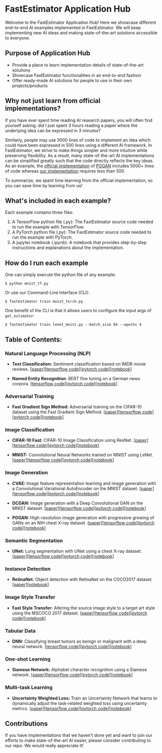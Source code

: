 # FastEstimator Application Hub

Welcome to the FastEstimator Application Hub! Here we showcase different end-to-end AI examples implemented in FastEstimator. We will keep implementing new AI ideas and making state-of-the-art solutions accessible to everyone.

## Purpose of Application Hub

* Provide a place to learn implementation details of state-of-the-art solutions
* Showcase FastEstimator functionalities in an end-to-end fashion
* Offer ready-made AI solutions for people to use in their own projects/products

## Why not just learn from official implementations?

If you have ever spent time reading AI research papers, you will often find yourself asking: did I just spent 3 hours reading a paper where the underlying idea can be expressed in 3 minutes?

Similarly, people may use 5000 lines of code to implement an idea which could have been expressed in 500 lines using a different AI framework. In FastEstimator, we strive to make things simpler and more intuitive while preserving flexibility. As a result, many state-of-the-art AI implementations can be simplified greatly such that the code directly reflects the key ideas. As an example, the [official implementation](https://github.com/tkarras/progressive_growing_of_gans) of [PGGAN](https://arxiv.org/abs/1710.10196) includes 5000+ lines of code whereas [our implementation](https://github.com/fastestimator/fastestimator/blob/r1.0/apphub/image_generation/pggan/pggan_tf.py) requires less than 500.

To summarize, we spent time learning from the official implementation, so you can save time by learning from us!

## What's included in each example?

Each example contains three files:

1. A TensorFlow python file (.py): The FastEstimator source code needed to run the example with TensorFlow.
2. A PyTorch python file (.py): The FastEstimator source code needed to run the example with PyTorch.
3. A jupyter notebook (.ipynb): A notebook that provides step-by-step instructions and explanations about the implementation.

## How do I run each example

One can simply execute the python file of any example:
```
$ python mnist_tf.py
```

Or use our Command-Line Interface (CLI):

```
$ fastestimator train mnist_torch.py
```

One benefit of the CLI is that it allows users to configure the input args of `get_estimator`:

```
$ fastestimator train lenet_mnist.py --batch_size 64 --epochs 4
```

## Table of Contents:
### Natural Language Processing (NLP)
* **Text Classification:** Sentiment classification based on IMDB movie reviews. [[paper](https://www.bioinf.jku.at/publications/older/2604.pdf)][[tensorflow code](https://github.com/fastestimator/fastestimator/blob/r1.0/apphub/NLP/imdb/imdb_tf.py)][[pytorch code](https://github.com/fastestimator/fastestimator/blob/r1.0/apphub/NLP/imdb/imdb_torch.py)][[notebook](https://github.com/fastestimator/fastestimator/blob/r1.0/apphub/NLP/imdb/imdb.ipynb)]

* **Named Entity Recognition**: BERT fine tuning on a German news corpora. [[tensorflow code](https://github.com/fastestimator/fastestimator/blob/r1.0/apphub/NLP/named_entity_recognition/bert_tf.py)][[pytorch code](https://github.com/fastestimator/fastestimator/blob/r1.0/apphub/NLP/named_entity_recognition/bert_torch.py)][[notebook](https://github.com/fastestimator/fastestimator/blob/r1.0/apphub/NLP/named_entity_recognition/bert.ipynb)]

### Adversarial Training
* **Fast Gradient Sign Method:** Adversarial training on the CIFAR-10 dataset using the Fast Gradient Sign Method. [[paper](https://arxiv.org/abs/1412.6572)][[tensorflow code](https://github.com/fastestimator/fastestimator/blob/r1.0/apphub/adversarial_training/fgsm/fgsm_tf.py)][[pytorch code](https://github.com/fastestimator/fastestimator/blob/r1.0/apphub/adversarial_training/fgsm/fgsm_torch.py)][[notebook](https://github.com/fastestimator/fastestimator/blob/r1.0/apphub/adversarial_training/fgsm/fgsm.ipynb)]

### Image Classification
* **CIFAR-10 Fast:** CIFAR-10 Image Classification using ResNet. [[paper](https://arxiv.org/abs/1608.06993)][[tensorflow code](https://github.com/fastestimator/fastestimator/blob/r1.0/apphub/image_classification/cifar10_fast/cifar10_fast_tf.py)][[pytorch code](https://github.com/fastestimator/fastestimator/blob/r1.0/apphub/image_classification/cifar10_fast/cifar10_fast_torch.py)][[notebook](https://github.com/fastestimator/fastestimator/blob/r1.0/apphub/image_classification/cifar10_fast/cifar10_fast.ipynb)]

* **MNIST:** Convolutional Neural Networks trained on MNIST using LeNet. [[paper](http://yann.lecun.com/exdb/publis/pdf/lecun-01a.pdf)][[tensorflow code](https://github.com/fastestimator/fastestimator/blob/r1.0/apphub/image_classification/mnist/mnist_tf.py)][[pytorch code](https://github.com/fastestimator/fastestimator/blob/r1.0/apphub/image_classification/mnist/mnist_torch.py)][[notebook](https://github.com/fastestimator/fastestimator/blob/r1.0/apphub/image_classification/mnist/mnist.ipynb)]

### Image Generation
* **CVAE:** Image feature representation learning and image generation with a Convolutional Variational AutoEncoder on the MNIST dataset. [[paper](https://arxiv.org/abs/1312.6114)][[tensorflow code](https://github.com/fastestimator/fastestimator/blob/r1.0/apphub/image_generation/cvae/cvae_tf.py)][[pytorch code](https://github.com/fastestimator/fastestimator/blob/r1.0/apphub/image_generation/cvae/cvae_torch.py)][[notebook](https://github.com/fastestimator/fastestimator/blob/r1.0/apphub/image_generation/cvae/cvae.ipynb)]

* **DCGAN:** Image generation with a Deep Convolutional GAN on the MNIST dataset. [[paper](https://arxiv.org/abs/1511.06434)][[tensorflow code](https://github.com/fastestimator/fastestimator/blob/r1.0/apphub/image_generation/dcgan/dcgan_tf.py)][[pytorch code](https://github.com/fastestimator/fastestimator/blob/r1.0/apphub/image_generation/dcgan/dcgan_torch.py)][[notebook](https://github.com/fastestimator/fastestimator/blob/r1.0/apphub/image_generation/dcgan/dcgan.ipynb)]

* **PGGAN:** High-resolution image generation with progressive growing of GANs on an NIH chest X-ray dataset. [[paper](https://arxiv.org/abs/1710.10196)][[tensorflow code](https://github.com/fastestimator/fastestimator/blob/r1.0/apphub/image_generation/pggan/pggan_tf.py)][[pytorch code](https://github.com/fastestimator/fastestimator/blob/r1.0/apphub/image_generation/pggan/pggan_torch.py)][[notebook](https://github.com/fastestimator/fastestimator/blob/r1.0/apphub/image_generation/pggan/pggan.ipynb)]

### Semantic Segmentation
* **UNet:** Lung segmentation with UNet using a chest X-ray dataset. [[paper](https://arxiv.org/abs/1505.04597)][[tensorflow code](https://github.com/fastestimator/fastestimator/blob/r1.0/apphub/semantic_segmentation/unet/unet_tf.py)][[pytorch code](https://github.com/fastestimator/fastestimator/blob/r1.0/apphub/semantic_segmentation/unet/unet_torch.py)][[notebook](https://github.com/fastestimator/fastestimator/blob/r1.0/apphub/semantic_segmentation/unet/unet.ipynb)]

### Instance Detection
* **RetinaNet:** Object detection with RetinaNet on the COCO2017 dataset. [[paper](https://arxiv.org/abs/1708.02002)][[notebook](https://github.com/fastestimator/fastestimator/blob/r1.0/apphub/instance_detection/retinanet/retinanet.ipynb)]

### Image Style Transfer
* **Fast Style Transfer:** Altering the source image style to a target art style using the MSCOCO 2017 dataset. [[paper](https://cs.stanford.edu/people/jcjohns/papers/eccv16/JohnsonECCV16.pdf)][[tensorflow code](https://github.com/fastestimator/fastestimator/blob/r1.0/apphub/style_transfer/fst_coco/fst_tf.py)][[pytorch code](https://github.com/fastestimator/fastestimator/blob/r1.0/apphub/style_transfer/fst_coco/fst_torch.py)][[notebook](https://github.com/fastestimator/fastestimator/blob/r1.0/apphub/style_transfer/fst_coco/fst.ipynb)]

### Tabular Data
* **DNN:** Classifying breast tumors as benign or malignant with a deep neural network. [[tensorflow code](https://github.com/fastestimator/fastestimator/blob/r1.0/apphub/tabular/dnn/dnn_tf.py)][[pytorch code](https://github.com/fastestimator/fastestimator/blob/r1.0/apphub/tabular/dnn/dnn_torch.py)][[notebook](https://github.com/fastestimator/fastestimator/blob/r1.0/apphub/tabular/dnn/dnn.ipynb)]

### One-shot Learning
* **Siamese Network:** Alphabet character recognition using a Siamese network. [[paper](https://www.cs.cmu.edu/~rsalakhu/papers/oneshot1.pdf)][[tensorflow code](https://github.com/fastestimator/fastestimator/blob/r1.0/apphub/one_shot_learning/siamese_tf.py)][[pytorch code](https://github.com/fastestimator/fastestimator/blob/r1.0/apphub/one_shot_learning/siamese_torch.py)][[notebook](https://github.com/fastestimator/fastestimator/blob/r1.0/apphub/one_shot_learning/siamese.ipynb)]

### Multi-task Learning
* **Uncertainty Weighted Loss:** Train an Uncertainty Network that learns to dynamically adjust the task-related weighted loss using uncertainty metrics. [[paper](https://arxiv.org/abs/1705.07115)][[tensorflow code](https://github.com/fastestimator/fastestimator/blob/r1.0/apphub/multi_task_learning/uncertainty_weighted_loss/uncertainty_loss_tf.py)][[pytorch code](https://github.com/fastestimator/fastestimator/blob/r1.0/apphub/multi_task_learning/uncertainty_weighted_loss/uncertainty_loss_torch.py)][[notebook](https://github.com/fastestimator/fastestimator/blob/r1.0/apphub/multi_task_learning/uncertainty_weighted_loss/uncertainty_loss.ipynb)]

## Contributions
If you have implementations that we haven't done yet and want to join our efforts to make state-of-the-art AI easier, please consider contributing to our repo. We would really appreciate it!
